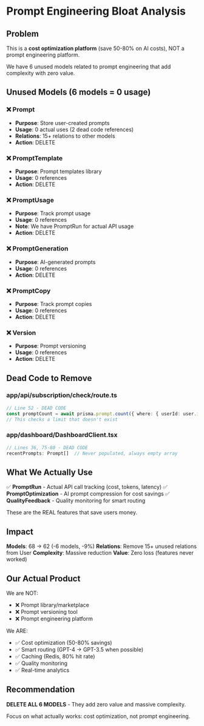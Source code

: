 # Prompt Engineering Bloat Analysis

## Problem
This is a **cost optimization platform** (save 50-80% on AI costs), NOT a prompt engineering platform.

We have 6 unused models related to prompt engineering that add complexity with zero value.

## Unused Models (6 models = 0 usage)

### ❌ Prompt
- **Purpose**: Store user-created prompts
- **Usage**: 0 actual uses (2 dead code references)
- **Relations**: 15+ relations to other models
- **Action**: DELETE

### ❌ PromptTemplate  
- **Purpose**: Prompt templates library
- **Usage**: 0 references
- **Action**: DELETE

### ❌ PromptUsage
- **Purpose**: Track prompt usage
- **Usage**: 0 references
- **Note**: We have PromptRun for actual API usage
- **Action**: DELETE

### ❌ PromptGeneration
- **Purpose**: AI-generated prompts
- **Usage**: 0 references
- **Action**: DELETE

### ❌ PromptCopy
- **Purpose**: Track prompt copies
- **Usage**: 0 references
- **Action**: DELETE

### ❌ Version
- **Purpose**: Prompt versioning
- **Usage**: 0 references
- **Action**: DELETE

## Dead Code to Remove

### app/api/subscription/check/route.ts
```typescript
// Line 52 - DEAD CODE
const promptCount = await prisma.prompt.count({ where: { userId: user.id } });
// This checks a limit that doesn't exist
```

### app/dashboard/DashboardClient.tsx
```typescript
// Lines 36, 75-80 - DEAD CODE
recentPrompts: Prompt[]  // Never populated, always empty array
```

## What We Actually Use

✅ **PromptRun** - Actual API call tracking (cost, tokens, latency)
✅ **PromptOptimization** - AI prompt compression for cost savings
✅ **QualityFeedback** - Quality monitoring for smart routing

These are the REAL features that save users money.

## Impact

**Models**: 68 → 62 (-6 models, -9%)
**Relations**: Remove 15+ unused relations from User
**Complexity**: Massive reduction
**Value**: Zero loss (features never worked)

## Our Actual Product

We are NOT:
- ❌ Prompt library/marketplace
- ❌ Prompt versioning tool
- ❌ Prompt engineering platform

We ARE:
- ✅ Cost optimization (50-80% savings)
- ✅ Smart routing (GPT-4 → GPT-3.5 when possible)
- ✅ Caching (Redis, 80% hit rate)
- ✅ Quality monitoring
- ✅ Real-time analytics

## Recommendation

**DELETE ALL 6 MODELS** - They add zero value and massive complexity.

Focus on what actually works: cost optimization, not prompt engineering.

